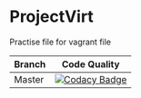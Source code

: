 # ProjectVirt
Practise file for vagrant file


Branch|Code Quality
---|---
Master| [![Codacy Badge](https://api.codacy.com/project/badge/Grade/5420bcf2383a4c188cf480a7599780e6)](https://www.codacy.com/app/hemanth22hemu/ProjectVirt?utm_source=github.com&amp;utm_medium=referral&amp;utm_content=hemanth22/ProjectVirt&amp;utm_campaign=Badge_Grade)
